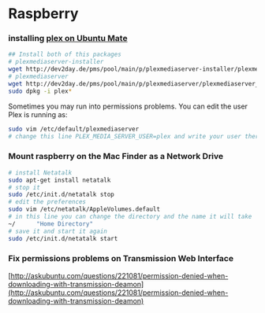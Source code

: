 # Raspberry

### installing [plex on Ubuntu Mate](http://dev2day.de/pms/pool/main/p/)

```bash
## Install both of this packages
# plexmediaserver-installer
wget http://dev2day.de/pms/pool/main/p/plexmediaserver-installer/plexmediaserver-installer_0.9.16.6.1993-5089475-1~jessie_armhf.deb
# plexmediaserver
wget http://dev2day.de/pms/pool/main/p/plexmediaserver/plexmediaserver_0.9.16.4.1911-ee6e505-2~jessie_all.deb
sudo dpkg -i plex*
```

Sometimes you may run into permissions problems. You can edit the user Plex is running as:
```bash
sudo vim /etc/default/plexmediaserver
# change this line PLEX_MEDIA_SERVER_USER=plex and write your user there
```

### Mount raspberry on the Mac Finder as a Network Drive
```bash
# install Netatalk
sudo apt-get install netatalk
# stop it
sudo /etc/init.d/netatalk stop
# edit the preferences
sudo vim /etc/netatalk/AppleVolumes.default
# in this line you can change the directory and the name it will take
~/      "Home Directory"
# save it and start it again
sudo /etc/init.d/netatalk start
```

### Fix permissions problems on Transmission Web Interface
[http://askubuntu.com/questions/221081/permission-denied-when-downloading-with-transmission-deamon](http://askubuntu.com/questions/221081/permission-denied-when-downloading-with-transmission-deamon)
